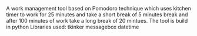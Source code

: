 A work management tool based on Pomodoro technique which uses kitchen
timer to work for 25 minutes and take a short break of 5 minutes break
and after 100 minutes of work take a long break of 20 mintues.
The tool is build in python
Libraries used:
tkinker
messagebox
datetime